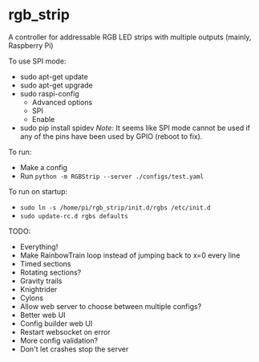 # rgb_strip
A controller for addressable RGB LED strips with multiple outputs (mainly, Raspberry Pi)


To use SPI mode:
  * sudo apt-get update
  * sudo apt-get upgrade
  * sudo raspi-config
    * Advanced options
    * SPI
    * Enable
  * sudo pip install spidev
*Note:* It seems like SPI mode cannot be used if any of the pins have been used by GPIO (reboot to fix).


To run:
* Make a config
* Run `python -m RGBStrip --server ./configs/test.yaml`


To run on startup:
  * `sudo ln -s /home/pi/rgb_strip/init.d/rgbs /etc/init.d`
  * `sudo update-rc.d rgbs defaults`


TODO:
  * Everything!
  * Make RainbowTrain loop instead of jumping back to x=0 every line
  * Timed sections
  * Rotating sections?
  * Gravity trails
  * Knightrider
  * Cylons
  * Allow web server to choose between multiple configs?
  * Better web UI
  * Config builder web UI
  * Restart websocket on error
  * More config validation?
  * Don't let crashes stop the server
